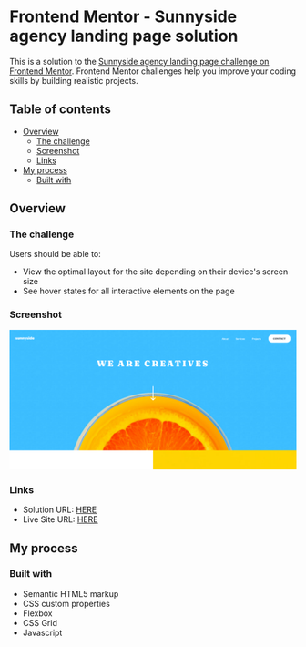 # Frontend Mentor - Sunnyside agency landing page solution

This is a solution to the [Sunnyside agency landing page challenge on Frontend Mentor](https://www.frontendmentor.io/challenges/sunnyside-agency-landing-page-7yVs3B6ef). Frontend Mentor challenges help you improve your coding skills by building realistic projects.

## Table of contents

- [Overview](#overview)
  - [The challenge](#the-challenge)
  - [Screenshot](#screenshot)
  - [Links](#links)
- [My process](#my-process)
  - [Built with](#built-with)

## Overview

### The challenge

Users should be able to:

- View the optimal layout for the site depending on their device's screen size
- See hover states for all interactive elements on the page

### Screenshot

![](./screenshot.png)

### Links

- Solution URL: [HERE](https://www.frontendmentor.io/solutions/sunnyside-agency-landing-page-html-css-js-pvwwnhGfpA)
- Live Site URL: [HERE](https://floriouffreyt.github.io/15_sunnyside_agency_landing_page/)

## My process

### Built with

- Semantic HTML5 markup
- CSS custom properties
- Flexbox
- CSS Grid
- Javascript